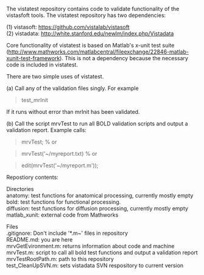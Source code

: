 The vistatest repository contains code to validate functionality of the vistasfoft tools. The vistatest repository has two dependencies:

(1) vistasoft: https://github.com/vistalab/vistasoft <br>
(2) vistadata: http://white.stanford.edu/newlm/index.php/Vistadata <br>

Core functionality of vistatest is based on Matlab's x-unit test suite (http://www.mathworks.com/matlabcentral/fileexchange/22846-matlab-xunit-test-framework). This is not a dependency because the necessary code is included in vistatest.

There are two simple uses of vistatest. 

(a) Call any of the validation files singly. For example
> test_mrInit

If it runs without error than mrInit has been validated.

(b) Call the script mrvTest to run all BOLD validation scripts and output a validation report. Example calls:
> mrvTest; % or

> mrvTest('~/myreport.txt) % or

> edit(mrvTest('~/myreport.m'));

Repostiory contents:

Directories <br>
anatomy:   test functions for anatomical processing, currently mostly empty <br>
bold:      test functions for functional processing.  <br>
diffusion: test functions for diffusion processing, currently mostly empty <br>
matlab_xunit: external code from Mathworks <br>

Files <br>
.gitignore: Don't include '*.m~' files in repository <br>
README.md: you are here <br>
mrvGetEvironment.m: 	returns information about code and machine <br>
mrvTest.m: script to call all bold test functions and output a validation report <br>
mrvTestRootPath.m: 	path to this repository <br>
test_CleanUpSVN.m: sets vistadata SVN respository to current version <br>

